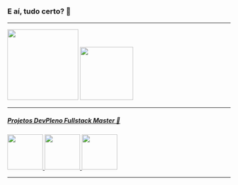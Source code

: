### E aí, tudo certo? 🤘
______________________________________________
<div> 
  <img height="160em" src="https://github-readme-stats.vercel.app/api?username=ovinii&show_icons=true&theme=react&include_all_commits=true&count_private=true" />
  <img height="120em" src="https://github-readme-stats.vercel.app/api/top-langs/?username=ovinii&lang_count=7&layout=compact&theme=react" />
</div>

______________________________________________

##### <a href="https://devpleno.com">Projetos DevPleno Fullstack Master 🚀</a><br>

<div>
  <a href="https://github.com/ovinii/tabuada-fsm">
    <img height="80em" src="https://github-readme-stats.vercel.app/api/pin/?username=ovinii&repo=tabuada-fsm&theme=react" >
  </a>
  <a href="https://github.com/ovinii/jobify-fsm">
    <img height="80em" src="https://github-readme-stats.vercel.app/api/pin/?username=ovinii&repo=jobify-fsm&theme=react" >
  </a>
  <a href="https://github.com/ovinii/projeto-crud-fsm">
    <img height="80em" src="https://github-readme-stats.vercel.app/api/pin/?username=ovinii&repo=projeto-crud-fsm&theme=react" >
  </a>
</div>

______________________________________________